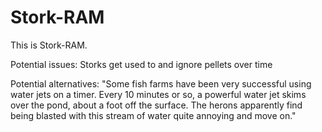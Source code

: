 # Stork-RAM
This is Stork-RAM.

Potential issues:
    Storks get used to and ignore pellets over time


Potential alternatives:
    "Some fish farms have been very successful using water jets on a timer. Every 10 minutes or so, a powerful water jet skims over the pond, about a foot off the surface. The herons apparently find being blasted with this stream of water quite annoying and move on."